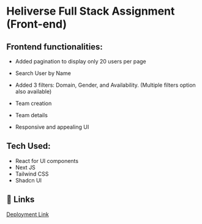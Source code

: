 
# Heliverse Full Stack Assignment (Front-end)

## Frontend functionalities:

- Added pagination to display only 20 users per page

- Search User by Name

- Added 3 filters: Domain, Gender, and Availability. (Multiple filters option also available)

- Team creation

- Team details

- Responsive and appealing UI

## Tech Used:
- React for UI components
- Next JS
- Tailwind CSS
- Shadcn UI


## 🔗 Links
[Deployment Link](https://heliverse-frontend-liart.vercel.app/)
